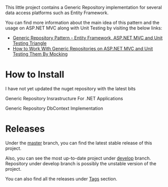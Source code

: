 This little project contains a Generic Repository implementation for several data access platforms such as Entity Framework.

You can find more information about the main idea of this pattern and the usage on ASP.NET MVC along with Unit Testing by visiting the below links:

 - [Generic Repository Pattern - Entity Framework, ASP.NET MVC and Unit Testing Triangle][1]
 - [How to Work With Generic Repositories on ASP.NET MVC and Unit Testing Them By Mocking][2]

# How to Install

I have not yet updated the nuget repository with the latest bits

Generic Repository Insrastructure For .NET Applications

Generic Repository DbContext Implementation

# Releases

Under the [master][3] branch, you can find the latest stable release of this project.

Also, you can see the most up-to-date project under [develop][4] branch. Repository under develop branch is possibly the unstable version of the project.

You can also find all the releases under [Tags][5] section.

  [1]: http://www.tugberkugurlu.com/archive/generic-repository-pattern-entity-framework-asp-net-mvc-and-unit-testing-triangle
  [2]: http://www.tugberkugurlu.com/archive/how-to-work-with-generic-repositories-on-asp-net-mvc-and-unit-testing-them-by-mocking
  [3]: https://github.com/tugberkugurlu/GenericRepository
  [4]: https://github.com/tugberkugurlu/GenericRepository/tree/develop
  [5]: https://github.com/tugberkugurlu/GenericRepository/tags
